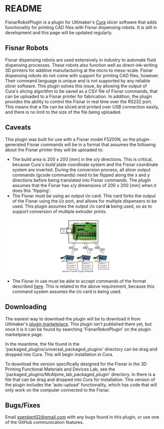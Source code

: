 # README
FisnarRobotPlugin is a plugin for Utlimaker's [Cura](https://github.com/Ultimaker/Cura) slicer software that adds functionality for printing
CAD files with Fisnar dispensing robots. It is still in development and this
page will be updated regularly.

## Fisnar Robots
Fisnar dispensing robots are used extensively in industry to automate fluid
dispensing processes. These robots also function well as direct-ink-writing
3D printers for additive manufacturing at the micro to meso-scale. Fisnar dispensing robots
do not come with support for printing CAD files, however. Their command language
is unique and is not supported by any reliable slicer software. This plugin
solves this issue, by allowing the output of Cura's slicing algorithm to be
saved as a CSV file of Fisnar commands, that can be uploaded to a Fisnar
printer for fabrication. In addition, the plugin provides the ability to control
the Fisnar in real time over the RS232 port. This means that a file can be sliced
and printed over USB connection easily, and there is no limit to the size of
the file being uploaded.

## Caveats
This plugin was built for use with a Fisnar model F5200N, so the plugin-generated
Fisnar commands will be in a format that assumes the following about the
Fisnar printer they will be uploaded to:
- The build area is 200 x 200 [mm] in the x/y directions. This is critical,
because Cura's build plate coordinate system and the Fisnar coordinate system
are inverted. During the conversion process, all slicer output commands (gcode commands)
need to be flipped along the x and y directions before being translated into Fisnar
commands. The plugin assumes that the Fisnar has x/y dimensions of 200 x 200 [mm]
when it does this 'flipping'.
- The Fisnar must be using an output i/o card. This card forks the output
of the Fisnar using the i/o port, and allows for multiple dispensers to be
used. This plugin assumes the output i/o card __is__ being used, so as to
support conversion of multiple extruder prints.

![](docs/doc_pics/io_card.png)

- The Fisnar in use must be able to accept commands of the format described
[here](docs/conversion_algorithm.md#fisnar-command-system). This is related
to the above requirement, because this command system assumes the i/o card is
being used.

## Downloading
The easiest way to download the plugin will be to download it from Ultimaker's
[plugin marketplace](https://marketplace.ultimaker.com/app/cura/plugins). This
plugin isn't published there yet, but once it is it can be found by searching
'FisnarRobotPlugin' on the plugin marketplace page.

In the meantime, the file found in the 'packaged_plugins/universal_packaged_plugins'
directory can be drag and dropped into Cura. This will begin installation in Cura.

To download the version specifically designed for the Fisnar in the 3D Printing
Functional Materials and Devices Lab, see the 'packaged_plugins/McAlpine_lab_packaged_plugin'
directory. In there is a file that can be drag and dropped into Cura
for installation. This version of the plugin includes the 'auto-upload'
functionality, which has code that will only work on the computer connected
to the Fisnar.

## Bugs/Fixes
Email spenbert02@gmail.com with any bugs found in this plugin, or use one
of the GitHub communication features.
